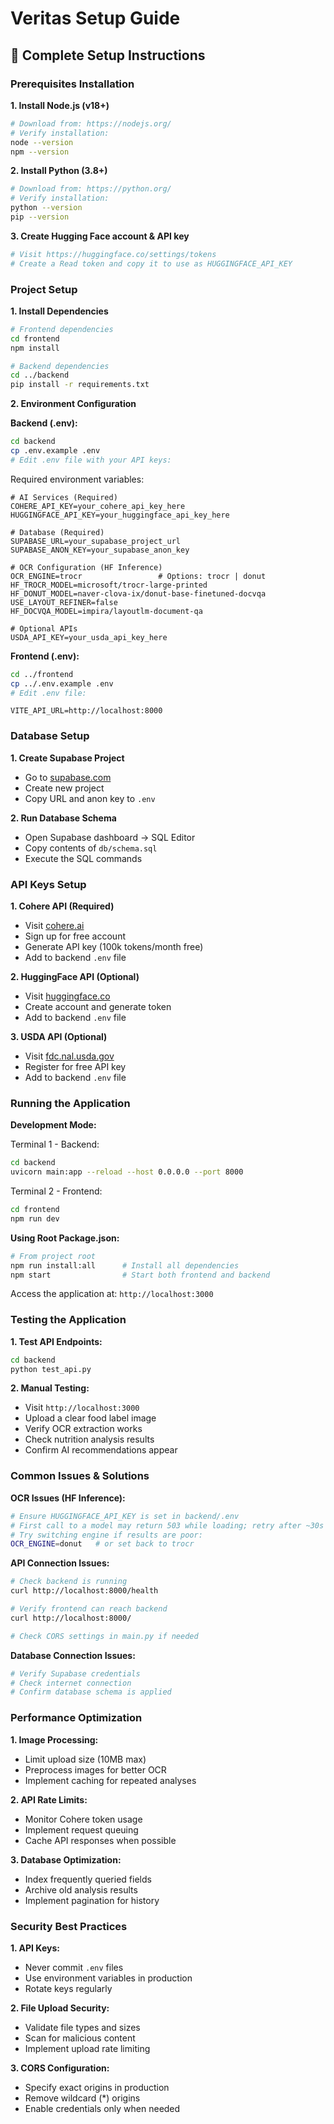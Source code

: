 # Veritas Setup Guide

## 🚀 Complete Setup Instructions

### Prerequisites Installation

**1. Install Node.js (v18+)**
```bash
# Download from: https://nodejs.org/
# Verify installation:
node --version
npm --version
```

**2. Install Python (3.8+)**
```bash
# Download from: https://python.org/
# Verify installation:
python --version
pip --version
```

**3. Create Hugging Face account & API key**
```bash
# Visit https://huggingface.co/settings/tokens
# Create a Read token and copy it to use as HUGGINGFACE_API_KEY
```

### Project Setup

**1. Install Dependencies**
```bash
# Frontend dependencies
cd frontend
npm install

# Backend dependencies  
cd ../backend
pip install -r requirements.txt
```

**2. Environment Configuration**

**Backend (.env):**
```bash
cd backend
cp .env.example .env
# Edit .env file with your API keys:
```

Required environment variables:
```env
# AI Services (Required)
COHERE_API_KEY=your_cohere_api_key_here
HUGGINGFACE_API_KEY=your_huggingface_api_key_here

# Database (Required)
SUPABASE_URL=your_supabase_project_url
SUPABASE_ANON_KEY=your_supabase_anon_key

# OCR Configuration (HF Inference)
OCR_ENGINE=trocr                 # Options: trocr | donut
HF_TROCR_MODEL=microsoft/trocr-large-printed
HF_DONUT_MODEL=naver-clova-ix/donut-base-finetuned-docvqa
USE_LAYOUT_REFINER=false
HF_DOCVQA_MODEL=impira/layoutlm-document-qa

# Optional APIs
USDA_API_KEY=your_usda_api_key_here
```

**Frontend (.env):**
```bash
cd ../frontend
cp ../.env.example .env
# Edit .env file:
```

```env
VITE_API_URL=http://localhost:8000
```

### Database Setup

**1. Create Supabase Project**
- Go to [supabase.com](https://supabase.com)
- Create new project
- Copy URL and anon key to `.env`

**2. Run Database Schema**
- Open Supabase dashboard → SQL Editor
- Copy contents of `db/schema.sql`
- Execute the SQL commands

### API Keys Setup

**1. Cohere API (Required)**
- Visit [cohere.ai](https://cohere.ai)
- Sign up for free account
- Generate API key (100k tokens/month free)
- Add to backend `.env` file

**2. HuggingFace API (Optional)**
- Visit [huggingface.co](https://huggingface.co)
- Create account and generate token
- Add to backend `.env` file

**3. USDA API (Optional)**
- Visit [fdc.nal.usda.gov](https://fdc.nal.usda.gov/api-guide.html)
- Register for free API key
- Add to backend `.env` file

### Running the Application

**Development Mode:**

Terminal 1 - Backend:
```bash
cd backend
uvicorn main:app --reload --host 0.0.0.0 --port 8000
```

Terminal 2 - Frontend:
```bash
cd frontend
npm run dev
```

**Using Root Package.json:**
```bash
# From project root
npm run install:all      # Install all dependencies
npm start                # Start both frontend and backend
```

Access the application at: `http://localhost:3000`

### Testing the Application

**1. Test API Endpoints:**
```bash
cd backend
python test_api.py
```

**2. Manual Testing:**
- Visit `http://localhost:3000`
- Upload a clear food label image
- Verify OCR extraction works
- Check nutrition analysis results
- Confirm AI recommendations appear

### Common Issues & Solutions

**OCR Issues (HF Inference):**
```bash
# Ensure HUGGINGFACE_API_KEY is set in backend/.env
# First call to a model may return 503 while loading; retry after ~30s
# Try switching engine if results are poor:
OCR_ENGINE=donut   # or set back to trocr
```

**API Connection Issues:**
```bash
# Check backend is running
curl http://localhost:8000/health

# Verify frontend can reach backend
curl http://localhost:8000/

# Check CORS settings in main.py if needed
```

**Database Connection Issues:**
```bash
# Verify Supabase credentials
# Check internet connection
# Confirm database schema is applied
```

### Performance Optimization

**1. Image Processing:**
- Limit upload size (10MB max)
- Preprocess images for better OCR
- Implement caching for repeated analyses

**2. API Rate Limits:**
- Monitor Cohere token usage
- Implement request queuing
- Cache API responses when possible

**3. Database Optimization:**
- Index frequently queried fields
- Archive old analysis results
- Implement pagination for history

### Security Best Practices

**1. API Keys:**
- Never commit `.env` files
- Use environment variables in production
- Rotate keys regularly

**2. File Upload Security:**
- Validate file types and sizes
- Scan for malicious content
- Implement upload rate limiting

**3. CORS Configuration:**
- Specify exact origins in production
- Remove wildcard (*) origins
- Enable credentials only when needed
